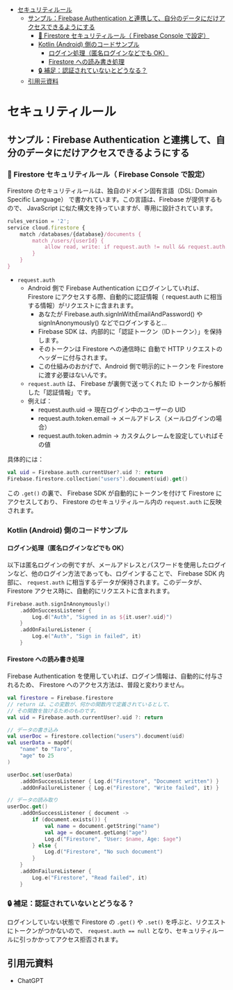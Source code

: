 - [セキュリティルール](#セキュリティルール)
  - [サンプル：Firebase Authentication と連携して、自分のデータにだけアクセスできるようにする](#サンプルfirebase-authentication-と連携して自分のデータにだけアクセスできるようにする)
    - [🔐 Firestore セキュリティルール（ Firebase Console で設定）](#-firestore-セキュリティルール-firebase-console-で設定)
    - [Kotlin (Android) 側のコードサンプル](#kotlin-android-側のコードサンプル)
      - [ログイン処理（匿名ログインなどでも OK）](#ログイン処理匿名ログインなどでも-ok)
      - [Firestore への読み書き処理](#firestore-への読み書き処理)
    - [🔒 補足：認証されていないとどうなる？](#-補足認証されていないとどうなる)
  - [引用元資料](#引用元資料)


# セキュリティルール

## サンプル：Firebase Authentication と連携して、自分のデータにだけアクセスできるようにする

### 🔐 Firestore セキュリティルール（ Firebase Console で設定）

Firestore のセキュリティルールは、独自のドメイン固有言語（DSL: Domain Specific Language） で書かれています。この言語は、Firebase が提供するもので、 JavaScript に似た構文を持っていますが、専用に設計されています。

```js
rules_version = '2';
service cloud.firestore {
    match /databases/{database}/documents {
        match /users/{userId} {
            allow read, write: if request.auth != null && request.auth.uid == userId;
        }
    }
}
```

- `request.auth`
  - Android 側で Firebase Authentication にログインしていれば、 Firestore にアクセスする際、自動的に認証情報（ request.auth に相当する情報）がリクエストに含まれます。
    - あなたが Firebase.auth.signInWithEmailAndPassword() や signInAnonymously() などでログインすると…
    - Firebase SDK は、内部的に「認証トークン（IDトークン）」を保持します。
    - そのトークンは Firestore への通信時に 自動で HTTP リクエストのヘッダーに付与されます。
    - この仕組みのおかげで、Android 側で明示的にトークンを Firestore に渡す必要はないんです。
  - `request.auth` は、 Firebase が裏側で送ってくれた ID トークンから解析した「認証情報」です。
  - 例えば：
    - request.auth.uid → 現在ログイン中のユーザーの UID
    - request.auth.token.email → メールアドレス（メールログインの場合）
    - request.auth.token.admin → カスタムクレームを設定していればその値

具体的には：

```kotlin
val uid = Firebase.auth.currentUser?.uid ?: return
Firebase.firestore.collection("users").document(uid).get()
```

この `.get()` の裏で、 Firebase SDK が自動的にトークンを付けて Firestore にアクセスしており、 Firestore のセキュリティルール内の `request.auth` に反映されます。


### Kotlin (Android) 側のコードサンプル

#### ログイン処理（匿名ログインなどでも OK）

以下は匿名ログインの例ですが、メールアドレスとパスワードを使用したログインなど、他のログイン方法であっても、ログインすることで、 Firebase SDK 内部に、 `request.auth` に相当するデータが保持されます。このデータが、 Firestore アクセス時に、自動的にリクエストに含まれます。

```kotlin
Firebase.auth.signInAnonymously()
    .addOnSuccessListener {
        Log.d("Auth", "Signed in as ${it.user?.uid}")
    }
    .addOnFailureListener {
        Log.e("Auth", "Sign in failed", it)
    }
```


#### Firestore への読み書き処理

Firebase Authentication を使用していれば、ログイン情報は、自動的に付与されるため、 Firestore へのアクセス方法は、普段と変わりません。

```kotlin
val firestore = Firebase.firestore
// return は、この変数が、何かの関数内で定義されているとして、
// その関数を抜けるためのものです。
val uid = Firebase.auth.currentUser?.uid ?: return

// データの書き込み
val userDoc = firestore.collection("users").document(uid)
val userData = mapOf(
    "name" to "Taro",
    "age" to 25
)

userDoc.set(userData)
    .addOnSuccessListener { Log.d("Firestore", "Document written") }
    .addOnFailureListener { Log.e("Firestore", "Write failed", it) }

// データの読み取り
userDoc.get()
    .addOnSuccessListener { document ->
        if (document.exists()) {
            val name = document.getString("name")
            val age = document.getLong("age")
            Log.d("Firestore", "User: $name, Age: $age")
        } else {
            Log.d("Firestore", "No such document")
        }
    }
    .addOnFailureListener {
        Log.e("Firestore", "Read failed", it)
    }
```


### 🔒 補足：認証されていないとどうなる？

ログインしていない状態で Firestore の `.get()` や `.set()` を呼ぶと、リクエストにトークンがつかないので、 `request.auth == null` となり、セキュリティルールに引っかかってアクセス拒否されます。


## 引用元資料

- ChatGPT



